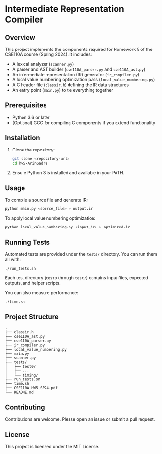 # Intermediate Representation Compiler

## Overview

This project implements the components required for Homework 5 of the CSE110A course (Spring 2024). It includes:

- A lexical analyzer (`scanner.py`)
- A parser and AST builder (`cse110A_parser.py` and `cse110A_ast.py`)
- An intermediate representation (IR) generator (`ir_compiler.py`)
- A local value numbering optimization pass (`local_value_numbering.py`)
- A C header file (`classir.h`) defining the IR data structures
- An entry point (`main.py`) to tie everything together

## Prerequisites

- Python 3.6 or later
- (Optional) GCC for compiling C components if you extend functionality

## Installation

1. Clone the repository:
   ```bash
   git clone <repository-url>
   cd hw5-ArinGadre
   ```
2. Ensure Python 3 is installed and available in your PATH.

## Usage

To compile a source file and generate IR:

```bash
python main.py <source_file> > output.ir
```

To apply local value numbering optimization:

```bash
python local_value_numbering.py <input_ir> > optimized.ir
```

## Running Tests

Automated tests are provided under the `tests/` directory. You can run them all with:

```bash
./run_tests.sh
```

Each test directory (`test0` through `test7`) contains input files, expected outputs, and helper scripts.

You can also measure performance:

```bash
./time.sh
```

## Project Structure

```
.
├── classir.h
├── cse110A_ast.py
├── cse110A_parser.py
├── ir_compiler.py
├── local_value_numbering.py
├── main.py
├── scanner.py
├── tests/
│   ├── test0/
│   ├── ...
│   └── timing/
├── run_tests.sh
├── time.sh
├── CSE110A_HW5_SP24.pdf
└── README.md
```

## Contributing

Contributions are welcome. Please open an issue or submit a pull request.

## License

This project is licensed under the MIT License.